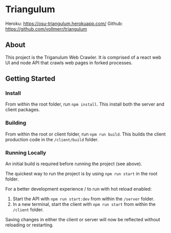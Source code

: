 # Triangulum
Heroku: https://osu-triangulum.herokuapp.com/
Github: https://github.com/vollmerr/triangulum

## About
This project is the Triganulum Web Crawler. It is comprised of a react web UI and node API that crawls web pages in forked processes.

## Getting Started
### Install
From within the root folder, run `npm install`. This install both the server and client packages.

### Building
From within the root or client folder, run `npm run build`. This builds the client production code in the `/client/build` folder.

### Running Locally
An initial build is required before running the project (see above).

The quickest way to run the project is by using `npm run start` in the root folder.

For a better development experience / to run with hot reload enabled:

1. Start the API with `npm run start:dev` from within the `/server` folder.
2. In a new terminal, start the client with `npm run start` from within the `/client` folder.

Saving changes in either the client or server will now be reflected without reloading or restarting.
